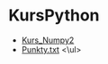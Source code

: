 # KursPython

<ul>
<li> <a href="https://cdn.jsdelivr.net/gh/SmolakK/KursPython/Kurs2_NumPy.ipynb">Kurs_Numpy2</a>
<li> <a href="https://cdn.jsdelivr.net/gh/SmolakK/KursPython/punkty.txt">Punkty.txt</a>
<\ul>
